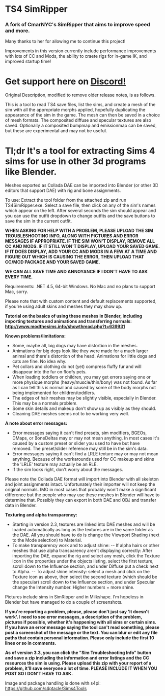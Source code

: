 # TS4 SimRipper
### A fork of CmarNYC's SimRipper that aims to improve speed and more.

Many thanks to her for allowing me to continue this project!

Improvements in this version currently include performance improvements with lots of CC and Mods, the ability to craete rigs for in-game IK, and improved startup time!

# Get support here on [Discord!](https://discord.gg/E6VJF7XgbA)

Original Description, modified to remove older release notes, is as follows.

This is a tool to read TS4 save files, list the sims, and create a mesh of the sim with all the appropriate morphs applied, hopefully duplicating the appearance of the sim in the game. The mesh can then be saved in a choice of mesh formats. The composited diffuse and specular textures are also saved. Optionally a composited bumpmap and emissionmap can be saved, but these are experimental and may not be useful.

# Tl;dr It's a tool for extracting Sims 4 sims for use in other 3d programs like Blender.

Meshes exported as Collada DAE can be imported into Blender (or other 3D editors that support DAE) with rig and bone assignments.

To use: Extract the tool folder from the attached zip and run TS4SimRipper.exe. Select a save file, then click on any of the sim's names which appear on the left. After several seconds the sim should appear and you can use the outfit dropdown to change outfits and the save buttons to save the sim in the current outfit.

**WHEN ASKING FOR HELP WITH A PROBLEM, PLEASE UPLOAD THE SIM TROUBLESHOOTING INFO, ALONG WITH PICTURES AND ERROR MESSAGES IF APPROPRIATE. IF THE SIM WON'T DISPLAY, REMOVE ALL CC AND MODS. IF IT STILL WON'T DISPLAY, UPLOAD YOUR SAVED GAME. IF IT DOES DISPLAY, ADD YOUR CC AND MODS IN A FEW AT A TIME AND FIGURE OUT WHICH IS CAUSING THE ERROR, THEN UPLOAD THAT CC/MOD PACKAGE AND YOUR SAVED GAME.**

**WE CAN ALL SAVE TIME AND ANNOYANCE IF I DON'T HAVE TO ASK EVERY TIME.**

Requirements: .NET 4.5, 64-bit Windows. No Mac and no plans to support Mac, sorry.

Please note that with custom content and default replacements supported, if you're using adult skins and meshes they may show up.

**Tutorial on the basics of using these meshes in Blender, including importing textures and animations and transferring normals: http://www.modthesims.info/showthread.php?t=639931**

**Known problems/limitations:**
- Some, maybe all, big dogs may have distortion in the meshes.
- Animations for big dogs look like they were made for a much larger animal and there's distortion of the head. Animations for little dogs and cats are fine. No idea why.
- Pet collars and clothing do not (yet) compress fluffy fur and will disappear into the fur on floofy pets.
- When loading toddlers or children, you may get errors saying one or more physique morphs (heavy/muscle/thin/bony) was not found. As far as I can tell this is normal and caused by some of the body morphs not being implemented for children/toddlers.
- The edges of hair meshes may be slightly visible, especially in Blender. This may be a normals problem.
- Some skin details and makeup don't show up as visibly as they should.
- Cleaning DAE meshes seems not to be working very well.

**A note about error messages:**
- Error messages saying it can't find presets, sim modifiers, BGEOs, DMaps, or BoneDeltas may or may not mean anything. In most cases it's caused by a custom preset or slider you used to have but have removed. The preset/slider reference may still be in the sim's data.
- Error messages saying it can't find a LRLE texture may or may not mean anything. Because of the workarounds used for CC makeup and skins the 'LRLE' texture may actually be an RLE.
- If the sim looks right, don't worry about the messages.

Please note the Collada DAE format will import into Blender with all skeleton and joint assignments intact. Unfortunately their importer will not keep the original normals. IMO in most cases that probably won't make a significant difference but the people who may use these meshes in Blender will have to determine that. Possibly they can export in both DAE and OBJ and transfer data in Blender.

**Texturing and alpha transparency:**
- Starting in version 2.3, textures are linked into DAE meshes and will be loaded automatically as long as the textures are in the same folder as the DAE. All you should have to do is change the Viewport Shading (next to the Mode selection) to Material.
- To make transparency work and to adjust shine:
-- If alpha hairs or other meshes that use alpha transparency aren't displaying correctly: After importing the DAE, expand the rig and select any mesh, click the Texture icon in the properties under the objects listing, select the first texture, scroll down to the Influence section, and under Diffuse put a check next to Alpha.
-- To adjust shine intensity: select a mesh and click on the Texture icon as above, then select the second texture (which should be the specular) scroll down to the Influence section, and under Specular change the Intensity number. Higher numbers = more shine.

Pictures include sims in SimRipper and in Milkshape. I'm hopeless in Blender but have managed to do a couple of screenshots. 

**If you're reporting a problem, please, please don't just say 'It doesn't work'. I need to see error messages, a description of the problem, pictures if possible, whether it's happening with all sims or certain sims. If you have an error message saying the tool can't read something, please post a screenshot of the message or the text. You can blur or edit any file paths that contain personal information. Please only include the first 10 lines or so in comments.**

**As of version 3.3, you can click the "Sim Troubleshooting Info" button and save a zip including the information and error listings and the CC resources the sim is using. Please upload this zip with your report of a problem, it'll save everyone a lot of time. PLEASE INCLUDE IT WHEN YOU POST SO I DON'T HAVE TO ASK.**


Image and package handling is done with s4pi: https://github.com/s4ptacle/Sims4Tools
